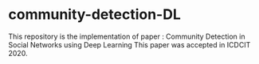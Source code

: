 # community-detection-DL
This repository is the implementation of paper : Community Detection in Social Networks using Deep Learning
This paper was accepted in ICDCIT 2020. 
